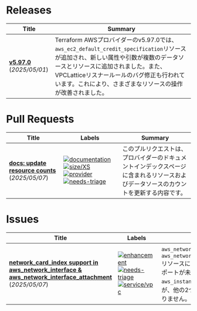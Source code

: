 # Releases

| Title | Summary |
| --- | --- |
| **[v5.97.0](https://github.com/hashicorp/terraform-provider-aws/releases/tag/v5.97.0)** (_2025/05/01_) | Terraform AWSプロバイダーのv5.97.0では、`aws_ec2_default_credit_specification`リソースが追加され、新しい属性や引数が複数のデータソースとリソースに追加されました。また、VPCLatticeリスナールールのバグ修正も行われています。これにより、さまざまなリソースの操作が改善されました。 |

# Pull Requests

| Title | Labels | Summary |
| --- | --- | --- |
| **[docs: update resource counts](https://github.com/hashicorp/terraform-provider-aws/pull/42511)** (_2025/05/07_) | [![documentation](https://img.shields.io/badge/-documentation-f4ecff)](https://github.com/hashicorp/terraform-provider-aws/labels/documentation) [![size/XS](https://img.shields.io/badge/-size/XS-62d4dc)](https://github.com/hashicorp/terraform-provider-aws/labels/size/XS) [![provider](https://img.shields.io/badge/-provider-844fba)](https://github.com/hashicorp/terraform-provider-aws/labels/provider) [![needs-triage](https://img.shields.io/badge/-needs--triage-dc477d)](https://github.com/hashicorp/terraform-provider-aws/labels/needs-triage) | このプルリクエストは、プロバイダーのドキュメントインデックスページに含まれるリソースおよびデータソースのカウントを更新する内容です。 |

# Issues

| Title | Labels | Summary |
| --- | --- | --- |
| **[network_card_index support in aws_network_interface & aws_network_interface_attachment](https://github.com/hashicorp/terraform-provider-aws/issues/42512)** (_2025/05/07_) | [![enhancement](https://img.shields.io/badge/-enhancement-844fba)](https://github.com/hashicorp/terraform-provider-aws/labels/enhancement) [![needs-triage](https://img.shields.io/badge/-needs--triage-dc477d)](https://github.com/hashicorp/terraform-provider-aws/labels/needs-triage) [![service/vpc](https://img.shields.io/badge/-service/vpc-7b42bc)](https://github.com/hashicorp/terraform-provider-aws/labels/service/vpc) | `aws_network_interface`と`aws_network_interface_attachment`リソースに`network_card_index`のサポートが未実装です。この引数は`aws_instance`には追加されましたが、他の2つのリソースにはまだありません。 |

